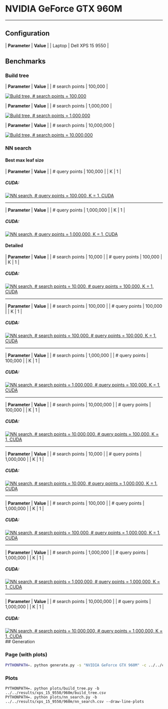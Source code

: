 
<head>
    <link rel="stylesheet" type="text/css" href="https://yasamoka.github.io/pcl-knn-benchmark/stylesheets/page.css"/>
</head>

# NVIDIA GeForce GTX 960M

------

## Configuration


| **Parameter** | **Value** |
| Laptop | Dell XPS 15 9550 |

## Benchmarks

### Build tree

| **Parameter** | **Value** |
| \# search points | 100,000 |

<a href="plots/build-tree/num_search_100000.svg">
    <img src="plots/build-tree/num_search_100000.svg" alt="Build tree, # search points = 100,000"/>
</a>

| **Parameter** | **Value** |
| \# search points | 1,000,000 |

<a href="plots/build-tree/num_search_1000000.svg">
    <img src="plots/build-tree/num_search_1000000.svg" alt="Build tree, # search points = 1,000,000"/>
</a>

| **Parameter** | **Value** |
| \# search points | 10,000,000 |

<a href="plots/build-tree/num_search_10000000.svg">
    <img src="plots/build-tree/num_search_10000000.svg" alt="Build tree, # search points = 10,000,000"/>
</a>

### NN search

#### Best max leaf size

| **Parameter** | **Value** |
| \# query points | 100,000 |
| K | 1 |

##### CUDA:

<a href="plots/nn-search/bar/num_query_100000_k_1_cuda.svg">
    <img src="plots/nn-search/bar/num_query_100000_k_1_cuda.svg" alt="NN search, # query points = 100,000, K = 1, CUDA"/>
</a>

------

| **Parameter** | **Value** |
| \# query points | 1,000,000 |
| K | 1 |

##### CUDA:

<a href="plots/nn-search/bar/num_query_1000000_k_1_cuda.svg">
    <img src="plots/nn-search/bar/num_query_1000000_k_1_cuda.svg" alt="NN search, # query points = 1,000,000, K = 1, CUDA"/>
</a>

#### Detailed

| **Parameter** | **Value** |
| \# search points | 10,000 |
| \# query points | 100,000 |
| K | 1 |

##### CUDA:
<a href="plots/nn-search/line/num_search_10000_num_query_100000_k_1_cuda.svg">
    <img src="plots/nn-search/line/num_search_10000_num_query_100000_k_1_cuda.svg" alt="NN search, # search points = 10,000, # query points = 100,000, K = 1, CUDA"/>
</a>

------

| **Parameter** | **Value** |
| \# search points | 100,000 |
| \# query points | 100,000 |
| K | 1 |

##### CUDA:
<a href="plots/nn-search/line/num_search_100000_num_query_100000_k_1_cuda.svg">
    <img src="plots/nn-search/line/num_search_100000_num_query_100000_k_1_cuda.svg" alt="NN search, # search points = 100,000, # query points = 100,000, K = 1, CUDA"/>
</a>

------

| **Parameter** | **Value** |
| \# search points | 1,000,000 |
| \# query points | 100,000 |
| K | 1 |

##### CUDA:
<a href="plots/nn-search/line/num_search_1000000_num_query_100000_k_1_cuda.svg">
    <img src="plots/nn-search/line/num_search_1000000_num_query_100000_k_1_cuda.svg" alt="NN search, # search points = 1,000,000, # query points = 100,000, K = 1, CUDA"/>
</a>

------

| **Parameter** | **Value** |
| \# search points | 10,000,000 |
| \# query points | 100,000 |
| K | 1 |

##### CUDA:
<a href="plots/nn-search/line/num_search_10000000_num_query_100000_k_1_cuda.svg">
    <img src="plots/nn-search/line/num_search_10000000_num_query_100000_k_1_cuda.svg" alt="NN search, # search points = 10,000,000, # query points = 100,000, K = 1, CUDA"/>
</a>

------

| **Parameter** | **Value** |
| \# search points | 10,000 |
| \# query points | 1,000,000 |
| K | 1 |

##### CUDA:
<a href="plots/nn-search/line/num_search_10000_num_query_1000000_k_1_cuda.svg">
    <img src="plots/nn-search/line/num_search_10000_num_query_1000000_k_1_cuda.svg" alt="NN search, # search points = 10,000, # query points = 1,000,000, K = 1, CUDA"/>
</a>

------

| **Parameter** | **Value** |
| \# search points | 100,000 |
| \# query points | 1,000,000 |
| K | 1 |

##### CUDA:
<a href="plots/nn-search/line/num_search_100000_num_query_1000000_k_1_cuda.svg">
    <img src="plots/nn-search/line/num_search_100000_num_query_1000000_k_1_cuda.svg" alt="NN search, # search points = 100,000, # query points = 1,000,000, K = 1, CUDA"/>
</a>

------

| **Parameter** | **Value** |
| \# search points | 1,000,000 |
| \# query points | 1,000,000 |
| K | 1 |

##### CUDA:
<a href="plots/nn-search/line/num_search_1000000_num_query_1000000_k_1_cuda.svg">
    <img src="plots/nn-search/line/num_search_1000000_num_query_1000000_k_1_cuda.svg" alt="NN search, # search points = 1,000,000, # query points = 1,000,000, K = 1, CUDA"/>
</a>

------

| **Parameter** | **Value** |
| \# search points | 10,000,000 |
| \# query points | 1,000,000 |
| K | 1 |

##### CUDA:
<a href="plots/nn-search/line/num_search_10000000_num_query_1000000_k_1_cuda.svg">
    <img src="plots/nn-search/line/num_search_10000000_num_query_1000000_k_1_cuda.svg" alt="NN search, # search points = 10,000,000, # query points = 1,000,000, K = 1, CUDA"/>
</a>
## Generation

### Page (with plots)

```bash
PYTHONPATH=. python generate.py -s "NVIDIA GeForce GTX 960M" -c ../../configs/xps_15_9550/960m.json -b ../../results/xps_15_9550/960m -o ../../docs/setups/xps-15-9550/960m
```

### Plots
```shell
PYTHONPATH=. python plots/build_tree.py -b ../../results/xps_15_9550/960m/build_tree.csv
PYTHONPATH=. python plots/nn_search.py -b ../../results/xps_15_9550/960m/nn_search.csv --draw-line-plots
```
